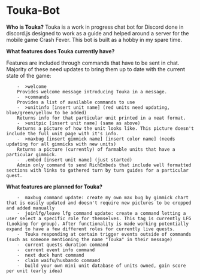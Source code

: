 # Touka-Bot

**Who is Touka?**
Touka is a work in progress chat bot for Discord done in discord.js designed to work as a guide and helped around a server for the mobile game Crash Fever. This bot is built as a hobby in my spare time.  

**What features does Touka currently have?**

Features are included through commands that have to be sent in chat. Majority of these need updates to bring them up to date with the current state of the game: 
       
        -  >welcome 
        Provides welcome message introducing Touka in a message.
        -  >commands
        Provides a list of available commands to use
        -  >unitinfo [insert unit name] (red units need updating, blue/green/yellow to be added)
        Returns info for that particular unit printed in a neat format. 
        -  >unitpic [insert unit name] (same as above)
        Returns a picture of how the unit looks like. This picture doesn't include the full unit page with it's info. 
        -  >maxbug [insert gimmick name] [insert color name] (needs updating for all gimmicks with new units)
        Returns a picture (currently) of farmable units that have a particular gimmick.
        -  .embed [insert unit name] (just started)
        Admin only command to send RichEmbeds that include well formatted sections with links to gathered turn by turn guides for a particular quest. 
        
**What features are planned for Touka?** 

        -  maxbug command update: create my own max bug by gimmick chart that is easily updated and doesn't require new pictures to be cropped and added manually
        -  joinlfg/leave lfg command update: create a command letting a user select a specific role for themselves. This tag is currently LFG (Looking for group). After functionality is made working potentially expand to have a few different roles for currently live quests.
        -  Touka responding at certain trigger events outside of commands (such as someone mentioning the name "Touka" in their message)
        -  current quests duration command
        -  current event info command
        -  next duck hunt command
        -  claim waifu/husbando command
        -  build your own mini unit database of units owned, gain score per unit (early idea)
